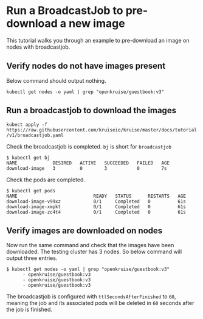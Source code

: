 # Run a BroadcastJob to pre-download a new image

This tutorial walks you through an example to pre-download an image on nodes with broadcastjob.


## Verify nodes do not have images present
Below command should output nothing.
```
kubectl get nodes -o yaml | grep "openkruise/guestbook:v3"
```

## Run a broadcastjob to download the images

`kubect apply -f https://raw.githubusercontent.com/kruiseio/kruise/master/docs/tutorial/v1/broadcastjob.yaml`

Check the broadcastjob is completed. `bj` is short for `broadcastjob`
```
$ kubectl get bj
NAME             DESIRED   ACTIVE   SUCCEEDED   FAILED   AGE
download-image   3         0        3           0        7s
```
Check the pods are completed.
```
$ kubectl get pods
NAME                            READY   STATUS      RESTARTS   AGE
download-image-v99xz            0/1     Completed   0          61s
download-image-xmpkt            0/1     Completed   0          61s
download-image-zc4t4            0/1     Completed   0          61s
```

## Verify images are downloaded on nodes
Now run the same command and check that the images have been downloaded. The testing cluster has 3 nodes. So below command
will output three entries.
```
$ kubectl get nodes -o yaml | grep "openkruise/guestbook:v3"
      - openkruise/guestbook:v3
      - openkruise/guestbook:v3
      - openkruise/guestbook:v3
```


The broadcastjob is configured with `ttlSecondsAfterFinished` to `60`, meaning the job and its associated pods will be deleted 
in `60` seconds after the job is finished.
